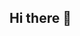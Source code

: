 ## Hi there 👋

<!--
**L0st-Veiw/L0st-Veiw** is a ✨ _special_ ✨ repository because its `README.md` (this file) appears on your GitHub profile.




